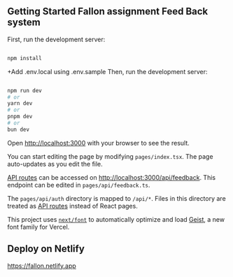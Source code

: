 

## Getting Started Fallon assignment Feed Back system

First, run the development server:

```bash

npm install

```
+Add .env.local  using .env.sample
Then, run the development server:

```bash

npm run dev
# or
yarn dev
# or
pnpm dev
# or
bun dev
```

Open [http://localhost:3000](http://localhost:3000) with your browser to see the result.

You can start editing the page by modifying `pages/index.tsx`. The page auto-updates as you edit the file.

[API routes](https://nextjs.org/docs/pages/building-your-application/routing/api-routes) can be accessed on [http://localhost:3000/api/feedback](http://localhost:3000/api/hello). This endpoint can be edited in `pages/api/feedback.ts`.

The `pages/api/auth` directory is mapped to `/api/*`. Files in this directory are treated as [API routes](https://nextjs.org/docs/pages/building-your-application/routing/api-routes) instead of React pages.

This project uses [`next/font`](https://nextjs.org/docs/pages/building-your-application/optimizing/fonts) to automatically optimize and load [Geist](https://vercel.com/font), a new font family for Vercel.

## Deploy on Netlify 

https://fallon.netlify.app

